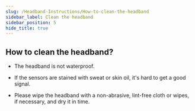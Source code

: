```yaml
---
slug: /Headband-Instructions/How-to-clean-the-headband
sidebar_label: Clean the headband
sidebar_position: 5
hide_title: true
---
```


## How to clean the headband?

- The headband is not waterproof.

- If the sensors are stained with sweat or skin oil, it's hard to get a good signal.

- Please wipe the headband with a non-abrasive, lint-free cloth or wipes, if necessary, and dry it in time. 

